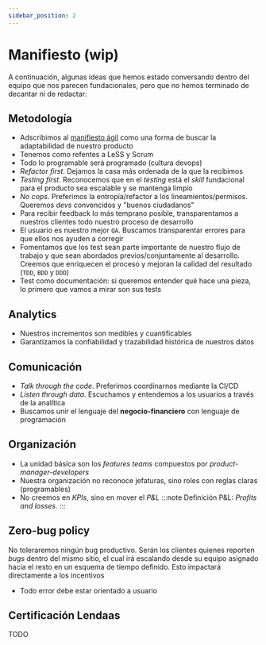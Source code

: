```yaml
---
sidebar_position: 2
---
```


# Manifiesto (wip)

A continuación, algunas ideas que hemos estado conversando dentro del equipo que nos parecen fundacionales, pero que no hemos terminado de decantar ni de redactar:

## Metodología

- Adscribimos al [manifiesto ágil](https://agilemanifesto.org/) como una forma de buscar la adaptabilidad de nuestro producto
- Tenemos como refentes a LeSS y Scrum
- Todo lo programable será programado (cultura devops)
- _Refactor first_. Dejamos la casa más ordenada de la que la recibimos
- _Testing first_. Reconocemos que en el _testing_ está el _skill_ fundacional para el producto sea escalable y se mantenga limpio
- _No cops_. Preferimos la entropía/refactor a los lineamientos/permisos. Queremos _devs_ convencidos y "buenos ciudadanos"
- Para recibir feedback lo más temprano posible, transparentamos a nuestros clientes todo nuestro proceso de desarrollo
- El usuario es nuestro mejor `QA`. Buscamos transparentar errores para que ellos nos ayuden a corregir
- Fomentamos que los test sean parte importante de nuestro flujo de trabajo y que sean abordados previos/conjuntamente al desarrollo. Creemos que enriquecen el proceso y mejoran la calidad del resultado (`TDD`, `BDD` y `DDD`)
- Test como documentación: si queremos entender qué hace una pieza, lo primero que vamos a mirar son sus tests

## Analytics

- Nuestros incrementos son medibles y cuantificables
- Garantizamos la confiabilidad y trazabilidad histórica de nuestros datos

## Comunicación

- _Talk through the code_. Preferimos coordinarnos mediante la CI/CD
- _Listen through data_. Escuchamos y entendemos a los usuarios a través de la analítica
- Buscamos unir el lenguaje del **negocio-financiero** con lenguaje de programación

## Organización

- La unidad básica son los _features teams_ compuestos por _product-manager-developers_
- Nuestra organización no reconoce jefaturas, sino roles con reglas claras (programables)
- No creemos en _KPIs_, sino en mover el _P&L_
:::note Definición
P&L: _Profits and losses_.
:::

## Zero-bug policy

No toleraremos ningún bug productivo. Serán los clientes quienes reporten _bugs_ dentro del mismo sitio, el cual irá escalando desde su equipo asignado hacia el resto en un esquema de tiempo definido. Esto impactará directamente a los incentivos

- Todo error debe estar orientado a usuario

## Certificación Lendaas

TODO
